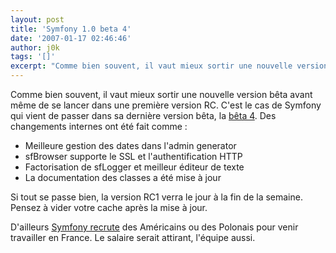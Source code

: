 ```yaml
---
layout: post
title: 'Symfony 1.0 beta 4'
date: '2007-01-17 02:46:46'
author: j0k
tags: '[]'
excerpt: "Comme bien souvent, il vaut mieux sortir une nouvelle version bêta avant même de se lancer dans une première version RC. C'est le cas de Symfony qui vient de passer dans sa dernière version bêta, la [bêta 4](http://www.symfony-project.com/weblog/2007/01/16/symfony-1-0-beta-4-released.html).     \nDes changements internes ont été fait comme :   *      …"
---
```


Comme bien souvent, il vaut mieux sortir une nouvelle version bêta avant même de se lancer dans une première version RC. C'est le cas de Symfony qui vient de passer dans sa dernière version bêta, la [bêta 4](http://www.symfony-project.com/weblog/2007/01/16/symfony-1-0-beta-4-released.html).
Des changements internes ont été fait comme :
* Meilleure gestion des dates dans l'admin generator
* sfBrowser supporte le SSL et l'authentification HTTP
* Factorisation de sfLogger et meilleur éditeur de texte
* La documentation des classes a été mise à jour

Si tout se passe bien, la version RC1 verra le jour à la fin de la semaine. Pensez à vider votre cache après la mise à jour.

D'ailleurs [Symfony recrute](http://www.symfony-project.com/weblog/2007/01/15/do-you-want-to-move-to-paris.html) des Américains ou des Polonais pour venir travailler en France. Le salaire serait attirant, l'équipe aussi.
